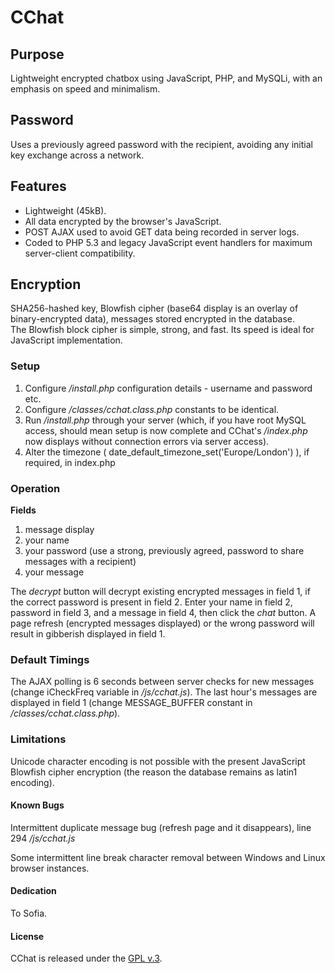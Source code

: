 
# CChat

## Purpose

Lightweight encrypted chatbox using JavaScript, PHP, and MySQLi, with an emphasis on speed and minimalism.


## Password

Uses a previously agreed password with the recipient, avoiding any initial key exchange across a network.


## Features

+ Lightweight (45kB).
+ All data encrypted by the browser's JavaScript.
+ POST AJAX used to avoid GET data being recorded in server logs.
+ Coded to PHP 5.3 and legacy JavaScript event handlers for maximum server-client compatibility. 


## Encryption

SHA256-hashed key, Blowfish cipher (base64 display is an overlay of binary-encrypted data), messages stored encrypted in the database.  
The Blowfish block cipher is simple, strong, and fast.  Its speed is ideal for JavaScript implementation.


### Setup

1. Configure */install.php* configuration details - username and password etc.
2. Configure */classes/cchat.class.php* constants to be identical.  
3. Run */install.php* through your server (which, if you have root MySQL access, should mean setup is now complete and CChat's */index.php* now displays without connection errors via server access).  
4. Alter the timezone ( date_default_timezone_set('Europe/London') ), if required, in index.php


### Operation

**Fields**

1. message display
2. your name
3. your password (use a strong, previously agreed, password to share messages with a recipient)
4. your message

The *decrypt* button will decrypt existing encrypted messages in field 1, if the correct password is present in field 2.
Enter your name in field 2, password in field 3, and a message in field 4, then click the *chat* button.
A page refresh (encrypted messages displayed) or the wrong password will result in gibberish displayed in field 1.


### Default Timings

The AJAX polling is 6 seconds between server checks for new messages (change iCheckFreq variable in */js/cchat.js*).
The last hour's messages are displayed in field 1 (change MESSAGE_BUFFER constant in */classes/cchat.class.php*).


### Limitations

Unicode character encoding is not possible with the present JavaScript Blowfish cipher encryption (the reason the database remains as latin1 encoding).


#### Known Bugs

Intermittent duplicate message bug (refresh page and it disappears), line 294 */js/cchat.js*

Some intermittent line break character removal between Windows and Linux browser instances.


#### Dedication

To Sofia.


#### License

CChat is released under the [GPL v.3](https://www.gnu.org/licenses/gpl-3.0.html).
